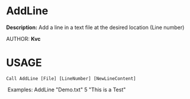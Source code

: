 # AddLine
**Description:**
Add a line in a text file at the desired location (Line number)

AUTHOR:	**Kvc**

# USAGE

<code>Call AddLine [File] [LineNumber] [NewLineContent]</code>

​	Examples: 		AddLine "Demo.txt" 5 "This is a Test"

